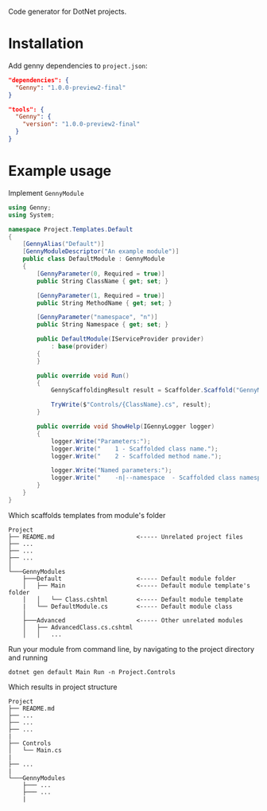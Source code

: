Code generator for DotNet projects.

# Installation

Add genny dependencies to `project.json`:

```JSON
"dependencies": {
  "Genny": "1.0.0-preview2-final"
}

"tools": {
  "Genny": {
    "version": "1.0.0-preview2-final"
  }
}
```

# Example usage

Implement `GennyModule`

```C#
using Genny;
using System;

namespace Project.Templates.Default
{
    [GennyAlias("Default")]
    [GennyModuleDescriptor("An example module")]
    public class DefaultModule : GennyModule
    {
        [GennyParameter(0, Required = true)]
        public String ClassName { get; set; }

        [GennyParameter(1, Required = true)]
        public String MethodName { get; set; }

        [GennyParameter("namespace", "n")]
        public String Namespace { get; set; }

        public DefaultModule(IServiceProvider provider)
            : base(provider)
        {
        }

        public override void Run()
        {
            GennyScaffoldingResult result = Scaffolder.Scaffold("GennyModules/Default/Main/Class", this);

            TryWrite($"Controls/{ClassName}.cs", result);
        }

        public override void ShowHelp(IGennyLogger logger)
        {
            logger.Write("Parameters:");
            logger.Write("    1 - Scaffolded class name.");
            logger.Write("    2 - Scaffolded method name.");

            logger.Write("Named parameters:");
            logger.Write("    -n|--namespace  - Scaffolded class namespace.");
        }
    }
}
```

Which scaffolds templates from module's folder
```
Project
├── README.md                       <----- Unrelated project files
├── ...
├── ...
├── ...   
│
└───GennyModules
    ├───Default                     <----- Default module folder
    │   ├── Main                    <----- Default module template's folder
    │   │   └── Class.cshtml        <----- Default module template
    |   └── DefaultModule.cs        <----- Default module class
    │   
    ├───Advanced                    <----- Other unrelated modules
    │   ├── AdvancedClass.cs.cshtml
    │   │   ...
```

Run your module from command line, by navigating to the project directory and running

```
dotnet gen default Main Run -n Project.Controls
```

Which results in project structure
```
Project
├── README.md
├── ...
├── ...
├── ...
|
├── Controls
│   └── Main.cs
|
├── ...
|
└───GennyModules
    ├─── ...
    ├─── ...
    |
```